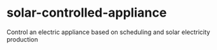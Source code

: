 # solar-controlled-appliance
Control an electric appliance based on scheduling and solar electricity production

